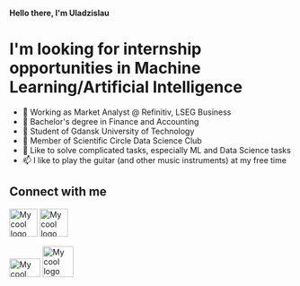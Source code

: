 <b>Hello there, I'm Uladzislau</b>
<h1>I'm looking for internship opportunities in Machine Learning/Artificial Intelligence</h1>

- 👋 Working as Market Analyst @ Refinitiv, LSEG Business
- 👀 Bachelor's degree in Finance and Accounting
- 👀 Student of Gdansk University of Technology
- 🌱 Member of Scientific Circle Data Science Club
- 💞️ Like to solve complicated tasks, especially ML and Data Science tasks
- 📫 I like to play the guitar (and other music instruments) at my free time

<!---
uhryvacheuski/uhryvacheuski is a ✨ special ✨ repository because its `README.md` (this file) appears on your GitHub profile.
You can click the Preview link to take a look at your changes.
--->

<h2>Connect with me</h2>

<img href="https://www.linkedin.com/in/hryvacheuski/" width="50" height="50" src="https://upload.wikimedia.org/wikipedia/commons/thumb/c/ca/LinkedIn_logo_initials.png/768px-LinkedIn_logo_initials.png" alt="My cool logo"/> <img width="50" height="50" src="https://studiokalisz.pl/wp-content/uploads/2018/11/instagram-logo-png-transparent-background-1.png" alt="My cool logo"/>

<img width="55" height="33" src="https://download.logo.wine/logo/R_(programming_language)/R_(programming_language)-Logo.wine.png" alt="My cool logo"/>
<img width="55" height="55" src="https://mpng.subpng.com/20190328/xcl/kisspng-europython-logo-programming-language-portable-netw-join-our-team-job-opportunities-sample-solutions-5c9d90c3c63625.6121225015538300838119.jpg" alt="My cool logo"/>
